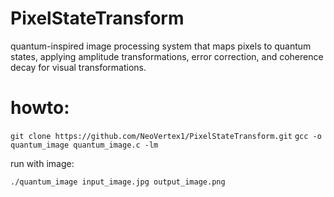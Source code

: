 # PixelStateTransform
quantum-inspired image processing system that maps pixels to quantum states, applying amplitude transformations, error correction, and coherence decay for visual transformations.

# howto:

`git clone https://github.com/NeoVertex1/PixelStateTransform.git`
`gcc -o quantum_image quantum_image.c -lm`

run with image:

`./quantum_image input_image.jpg output_image.png`

